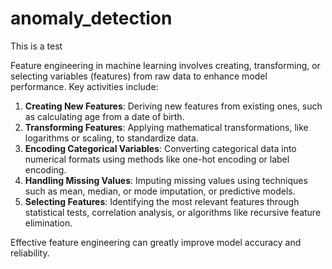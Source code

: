 # anomaly_detection

This is a test


Feature engineering in machine learning involves creating, transforming, or selecting variables (features) from raw data to enhance model performance. Key activities include:

1. **Creating New Features**: Deriving new features from existing ones, such as calculating age from a date of birth.
2. **Transforming Features**: Applying mathematical transformations, like logarithms or scaling, to standardize data.
3. **Encoding Categorical Variables**: Converting categorical data into numerical formats using methods like one-hot encoding or label encoding.
4. **Handling Missing Values**: Imputing missing values using techniques such as mean, median, or mode imputation, or predictive models.
5. **Selecting Features**: Identifying the most relevant features through statistical tests, correlation analysis, or algorithms like recursive feature elimination.

Effective feature engineering can greatly improve model accuracy and reliability.